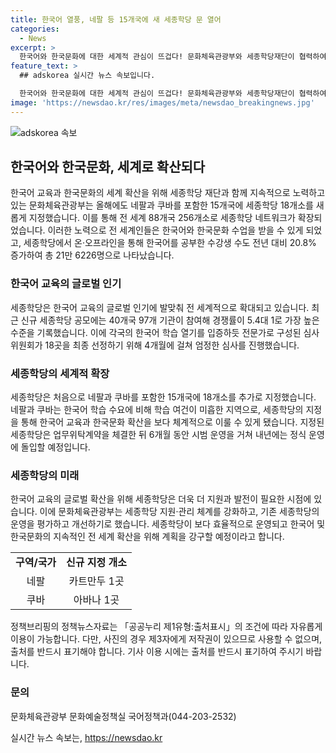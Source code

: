 ```yaml
---
title: 한국어 열풍, 네팔 등 15개국에 새 세종학당 문 열어
categories:
  - News
excerpt: >
  한국어와 한국문화에 대한 세계적 관심이 뜨겁다! 문화체육관광부와 세종학당재단이 협력하여 세종학당 18개소를 추가로 지정했다. 전 세계 88개국 256개소의 세종학당으로 확대되며, 한국어 학습 수요는 계속 증가 중. 올해 신규 지정된 네팔과 쿠바의 세종학당은 한국어 교육과 한국문화 확산을 주도할 것으로 기대된다. 이러한 확대에 따라 세종학당 운영체계를 강화하고 지속 가능한 한국어 및 한국문화 확산을 위한 방안을 발표할 예정이다.
feature_text: >
  ## adskorea 실시간 뉴스 속보입니다.

  한국어와 한국문화에 대한 세계적 관심이 뜨겁다! 문화체육관광부와 세종학당재단이 협력하여 세종학당 18개소를 추가로 지정했다. 전 세계 88개국 256개소의 세종학당으로 확대되며, 한국어 학습 수요는 계속 증가 중. 올해 신규 지정된 네팔과 쿠바의 세종학당은 한국어 교육과 한국문화 확산을 주도할 것으로 기대된다. 이러한 확대에 따라 세종학당 운영체계를 강화하고 지속 가능한 한국어 및 한국문화 확산을 위한 방안을 발표할 예정이다.
image: 'https://newsdao.kr/res/images/meta/newsdao_breakingnews.jpg'
---
```


<p><img src="https://newsdao.kr/res/images/meta/newsdao_breakingnews.jpg" alt="adskorea 속보" /></p>

<h2 data-ke-size="size26">한국어와 한국문화, 세계로 확산되다</h2>

<p data-ke-size="size16">한국어 교육과 한국문화의 세계 확산을 위해 세종학당 재단과 함께 지속적으로 노력하고 있는 문화체육관광부는 올해에도 네팔과 쿠바를 포함한 15개국에 세종학당 18개소를 새롭게 지정했습니다. 이를 통해 전 세계 88개국 256개소로 세종학당 네트워크가 확장되었습니다. 이러한 노력으로 전 세계인들은 한국어와 한국문화 수업을 받을 수 있게 되었고, 세종학당에서 온·오프라인을 통해 한국어를 공부한 수강생 수도 전년 대비 20.8% 증가하여 총 21만 6226명으로 나타났습니다.</p>

<h3 data-ke-size="size23">한국어 교육의 글로벌 인기</h3>

<p data-ke-size="size16">세종학당은 한국어 교육의 글로벌 인기에 발맞춰 전 세계적으로 확대되고 있습니다. 최근 신규 세종학당 공모에는 40개국 97개 기관이 참여해 경쟁률이 5.4대 1로 가장 높은 수준을 기록했습니다. 이에 각국의 한국어 학습 열기를 입증하듯 전문가로 구성된 심사위원회가 18곳을 최종 선정하기 위해 4개월에 걸쳐 엄정한 심사를 진행했습니다.</p>

<h3 data-ke-size="size23">세종학당의 세계적 확장</h3>

<p data-ke-size="size16">세종학당은 처음으로 네팔과 쿠바를 포함한 15개국에 18개소를 추가로 지정했습니다. 네팔과 쿠바는 한국어 학습 수요에 비해 학습 여건이 미흡한 지역으로, 세종학당의 지정을 통해 한국어 교육과 한국문화 확산을 보다 체계적으로 이룰 수 있게 됐습니다. 지정된 세종학당은 업무위탁계약을 체결한 뒤 6개월 동안 시범 운영을 거쳐 내년에는 정식 운영에 돌입할 예정입니다.</p>

<h3 data-ke-size="size23">세종학당의 미래</h3>

<p data-ke-size="size16">한국어 교육의 글로벌 확산을 위해 세종학당은 더욱 더 지원과 발전이 필요한 시점에 있습니다. 이에 문화체육관광부는 세종학당 지원·관리 체계를 강화하고, 기존 세종학당의 운영을 평가하고 개선하기로 했습니다. 세종학당이 보다 효율적으로 운영되고 한국어 및 한국문화의 지속적인 전 세계 확산을 위해 계획을 강구할 예정이라고 합니다.</p>

<table>
<tbody>
<tr>
<td style="text-align: center; height: 17px;"><b>구역/국가</b></td>
<td style="text-align: center; height: 17px;"><b>신규 지정 개소</b></td>
</tr>
<tr>
<td style="text-align: center; height: 17px;">네팔</td>
<td style="text-align: center; height: 17px;">카트만두 1곳</td>
</tr>
<tr>
<td style="text-align: center; height: 17px;">쿠바</td>
<td style="text-align: center; height: 17px;">아바나 1곳</td>
</tr>
</tbody>
</table>

<p data-ke-size="size16">정책브리핑의 정책뉴스자료는 「공공누리 제1유형:출처표시」의 조건에 따라 자유롭게 이용이 가능합니다. 다만, 사진의 경우 제3자에게 저작권이 있으므로 사용할 수 없으며, 출처를 반드시 표기해야 합니다. 기사 이용 시에는 출처를 반드시 표기하여 주시기 바랍니다. </p>

<h3 data-ke-size="size23">문의</h3>

<p data-ke-size="size16">문화체육관광부 문화예술정책실 국어정책과(044-203-2532)</p>
실시간 뉴스 속보는, <a href="https://newsdao.kr" rel="dofollow">https://newsdao.kr</a>


